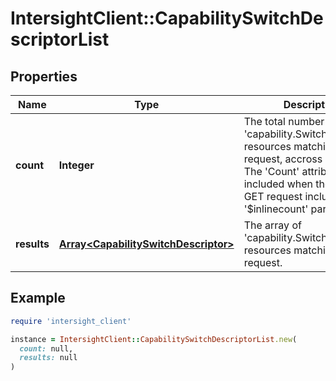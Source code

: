 # IntersightClient::CapabilitySwitchDescriptorList

## Properties

| Name | Type | Description | Notes |
| ---- | ---- | ----------- | ----- |
| **count** | **Integer** | The total number of &#39;capability.SwitchDescriptor&#39; resources matching the request, accross all pages. The &#39;Count&#39; attribute is included when the HTTP GET request includes the &#39;$inlinecount&#39; parameter. | [optional] |
| **results** | [**Array&lt;CapabilitySwitchDescriptor&gt;**](CapabilitySwitchDescriptor.md) | The array of &#39;capability.SwitchDescriptor&#39; resources matching the request. | [optional] |

## Example

```ruby
require 'intersight_client'

instance = IntersightClient::CapabilitySwitchDescriptorList.new(
  count: null,
  results: null
)
```


